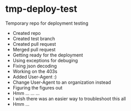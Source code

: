 # tmp-deploy-test
Temporary repo for deployment testing

* Created repo
* Created test branch
* Created pull request
* Merged pull request
* Getting ready for the deployment
* Using exceptions for debuging
* Fixing json decoding
* Working on the 403s
* Added User-Agent :)
* Change User-Agent to an organization instead
* Figuring the figures out
* Hmm ...  ... ...
* I wish there was an easier way to troubleshoot this all
* Hmm ...
